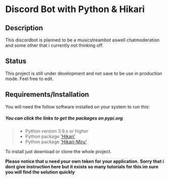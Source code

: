 # Discord Bot with Python & Hikari #

## Description ##

This discordbot is planned to be a musicstreambot aswell chatmoderation and some other that i currently not thinking off.

## Status ##

This project is still under development and not save to be use in production mode.
Feel free to edit.

## Requirements/Installation ##

You will need the follow software installed on your system to run this:

##### You can click the links to get the packages on pypi.org ######

> - Python version 3.9.x or higher
> - Python package ['Hikari'](https://pypi.org/project/hikari/)
> - Python package ['Hikari-Miru'](https://pypi.org/project/hikari-miru/)

To install just download or clone the whole project.

**Please notice that u need your own token for your application.**
**Sorry that i dont give instruction here but it exists so many tutorials for this im sure you will find the solution quickly**